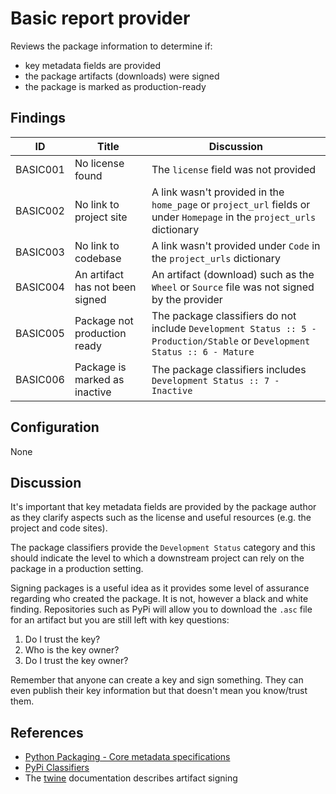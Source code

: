 # Basic report provider

Reviews the package information to determine if:

- key metadata fields are provided
- the package artifacts (downloads) were signed
- the package is marked as production-ready

## Findings

| ID       | Title         | Discussion                              |
| -------- | ------------- | --------------------------------------- |
| BASIC001 | No license found | The `license` field was not provided |
| BASIC002 | No link to project site | A link wasn't provided in the `home_page` or `project_url` fields or under `Homepage` in the `project_urls` dictionary |
| BASIC003 | No link to codebase | A link wasn't provided under `Code` in the `project_urls` dictionary |
| BASIC004 | An artifact has not been signed | An artifact (download) such as the `Wheel` or `Source` file was not signed by the provider |
| BASIC005 | Package not production ready | The package classifiers do not include `Development Status :: 5 - Production/Stable` or `Development Status :: 6 - Mature` |
| BASIC006 | Package is marked as inactive | The package classifiers includes `Development Status :: 7 - Inactive`|

## Configuration

None

## Discussion

It's important that key metadata fields are provided by the package
author as they clarify aspects such as the license and useful resources (e.g. the project and code sites).

The package classifiers provide the `Development Status` category
and this should indicate the level to which a downstream project
can rely on the package in a production setting.

Signing packages is a useful idea as it provides some level of
assurance regarding who created the package. It is not, however
a black and white finding. Repositories such as PyPi will allow
you to download the `.asc` file for an artifact but you are still
left with key questions:

1. Do I trust the key?
1. Who is the key owner?
1. Do I trust the key owner?

Remember that anyone can create a key and sign something. They can
even publish their key information but that doesn't mean you
know/trust them.

## References

- [Python Packaging - Core metadata specifications](https://packaging.python.org/specifications/core-metadata/)
- [PyPi Classifiers](https://pypi.org/classifiers/)
- The [twine](https://github.com/pypa/twine#why-should-i-use-this)
    documentation describes artifact signing
